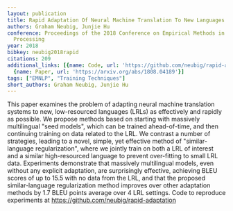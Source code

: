 ```yaml
---
layout: publication
title: Rapid Adaptation Of Neural Machine Translation To New Languages
authors: Graham Neubig, Junjie Hu
conference: Proceedings of the 2018 Conference on Empirical Methods in Natural Language
  Processing
year: 2018
bibkey: neubig2018rapid
citations: 209
additional_links: [{name: Code, url: 'https://github.com/neubig/rapid-adaptation'},
  {name: Paper, url: 'https://arxiv.org/abs/1808.04189'}]
tags: ["EMNLP", "Training Techniques"]
short_authors: Graham Neubig, Junjie Hu
---
```

This paper examines the problem of adapting neural machine translation
systems to new, low-resourced languages (LRLs) as effectively and rapidly as
possible. We propose methods based on starting with massively multilingual
"seed models", which can be trained ahead-of-time, and then continuing training
on data related to the LRL. We contrast a number of strategies, leading to a
novel, simple, yet effective method of "similar-language regularization", where
we jointly train on both a LRL of interest and a similar high-resourced
language to prevent over-fitting to small LRL data. Experiments demonstrate
that massively multilingual models, even without any explicit adaptation, are
surprisingly effective, achieving BLEU scores of up to 15.5 with no data from
the LRL, and that the proposed similar-language regularization method improves
over other adaptation methods by 1.7 BLEU points average over 4 LRL settings.
Code to reproduce experiments at https://github.com/neubig/rapid-adaptation